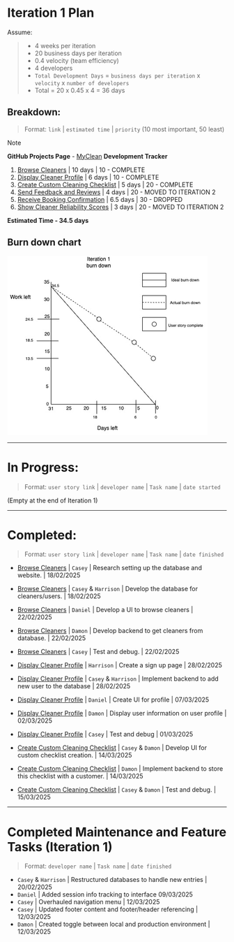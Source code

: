 # Iteration 1 Plan

Assume:
> - 4 weeks per iteration  
> - 20 business days per iteration  
> - 0.4 velocity (team efficiency)  
> - 4 developers  
> - `Total Development Days` = `business days per iteration` x `velocity` x `number of developers`  
> - Total = 20 x 0.45 x 4 = 36 days  

## Breakdown:
> Format: `link` | `estimated time` | `priority` (10 most important, 50 least)

> [!Note]
> **GitHub Projects Page** - [MyClean](https://github.com/users/Casey-Summers/projects/1) **Development Tracker**

1. [Browse Cleaners](/user_stories/user_story_browse_cleaners.md) | 10 days | 10 - COMPLETE  
2. [Display Cleaner Profile](/user_stories/user_story_display_cleaner_profile.md) | 6 days | 10 - COMPLETE  
3. [Create Custom Cleaning Checklist](/user_stories/user_story_create_custom_cleaning_checklist.md) | 5 days | 20 - COMPLETE  
4. [Send Feedback and Reviews](/user_stories/user_story_send_feedback_and_reviews.md) | 4 days | 20 - MOVED TO ITERATION 2  
5. [Receive Booking Confirmation](user_stories/user_story_receive_booking_confirmation.md) | 6.5 days | 30 - DROPPED  
6. [Show Cleaner Reliability Scores](/user_stories/user_story_show_cleaner_reliability_scores.md) | 3 days | 20 - MOVED TO ITERATION 2  

**Estimated Time - 34.5 days**

## Burn down chart
![Burn down chart](/iterations/images/iteration_1_burn_down_1.jpg)

---

# In Progress:
> Format: `user story link` | `developer name` | `Task name` | `date started`

(Empty at the end of Iteration 1)

---

# Completed:
> Format: `user story link` | `developer name` | `Task name` | `date finished`

* [Browse Cleaners](https://github.com/harrisonroufos/CP3407-EXT-GROUP-PROJECT/blob/main/user_stories/user_story_browse_cleaners.md) | `Casey` | Research setting up the database and website. | 18/02/2025  
* [Browse Cleaners](https://github.com/harrisonroufos/CP3407-EXT-GROUP-PROJECT/blob/main/user_stories/user_story_browse_cleaners.md) | `Casey` & `Harrison` | Develop the database for cleaners/users. | 18/02/2025  
* [Browse Cleaners](https://github.com/harrisonroufos/CP3407-EXT-GROUP-PROJECT/blob/main/user_stories/user_story_browse_cleaners.md) | `Daniel` | Develop a UI to browse cleaners | 22/02/2025  
* [Browse Cleaners](https://github.com/harrisonroufos/CP3407-EXT-GROUP-PROJECT/blob/main/user_stories/user_story_browse_cleaners.md) | `Damon` | Develop backend to get cleaners from database. | 22/02/2025  
* [Browse Cleaners](https://github.com/harrisonroufos/CP3407-EXT-GROUP-PROJECT/blob/main/user_stories/user_story_browse_cleaners.md) | `Casey` | Test and debug. | 22/02/2025  

* [Display Cleaner Profile](user_stories/user_story_display_cleaner_profile.md) | `Harrison` | Create a sign up page | 28/02/2025  
* [Display Cleaner Profile](user_stories/user_story_display_cleaner_profile.md) | `Casey` & `Harrison` | Implement backend to add new user to the database | 28/02/2025  
* [Display Cleaner Profile](user_stories/user_story_display_cleaner_profile.md) | `Daniel` | Create UI for profile | 07/03/2025  
* [Display Cleaner Profile](user_stories/user_story_display_cleaner_profile.md) | `Damon` | Display user information on user profile | 02/03/2025  
* [Display Cleaner Profile](user_stories/user_story_display_cleaner_profile.md) | `Casey` | Test and debug | 01/03/2025  

* [Create Custom Cleaning Checklist](user_stories/user_story_create_custom_cleaning_checklist.md) | `Casey` & `Damon` | Develop UI for custom checklist creation. | 14/03/2025  
* [Create Custom Cleaning Checklist](user_stories/user_story_create_custom_cleaning_checklist.md) | `Damon` | Implement backend to store this checklist with a customer. | 14/03/2025  
* [Create Custom Cleaning Checklist](user_stories/user_story_create_custom_cleaning_checklist.md) | `Casey` & `Damon` | Test and debug. | 15/03/2025  

---

# Completed Maintenance and Feature Tasks (Iteration 1)
> Format: `developer name` | `Task name` | `date finished`

* `Casey` & `Harrison` | Restructured databases to handle new entries | 20/02/2025
* `Daniel` | Added session info tracking to interface 09/03/2025
* `Casey` | Overhauled navigation menu | 12/03/2025  
* `Casey` | Updated footer content and footer/header referencing | 12/03/2025
* `Damon` | Created toggle between local and production environment | 12/03/2025
